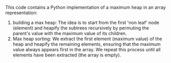 This code contains a Python implementation of a maximum heap in an array representation:
1. building a max heap: The idea is to start from the first 'non leaf' node (element) and heapify the subtrees recursively by permuting the parent's value with the maximum value of its children.
2. Max heap sorting: We extract the first element (maximum value) of the heap and heapify the remaining elements, ensuring that the maximum value always appears first in the array. We repeat this process until all elements have been extracted (the array is empty).
